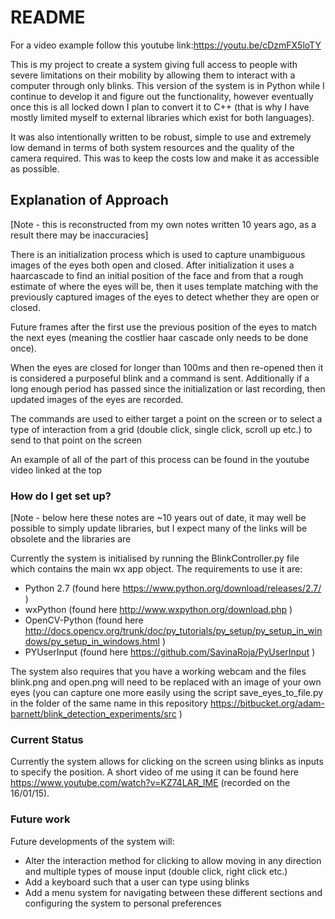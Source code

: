 # README #

For a video example follow this youtube link:https://youtu.be/cDzmFX5loTY  


This is my project to create a system giving full access to people with severe limitations on their mobility by allowing them to interact with a computer through only blinks.  This version of the system is in Python while I continue to develop it and figure out the functionality, however eventually once this is all locked down I plan to convert it to C++ (that is why I have mostly limited myself to external libraries which exist for both languages).  

It was also intentionally written to be robust, simple to use and extremely low demand in terms of both system resources and the quality of the camera required. This was to keep the costs low and make it as accessible as possible.

## Explanation of Approach ## 

[Note - this is reconstructed from my own notes written 10 years ago, as a result there may be inaccuracies]

There is an initialization process which is used to capture unambiguous images of the eyes both open and closed. After initialization it uses a haarcascade to find an initial position of the face and from that a rough estimate of where the eyes will be, then it uses template matching with the previously captured images of the eyes to detect whether they are open or closed. 

Future frames after the first use the previous position of the eyes to match the next eyes (meaning the costlier haar cascade only needs to be done once).

When the eyes are closed for longer than 100ms and then re-opened then it is considered a purposeful blink and a command is sent. Additionally if a long enough period has passed since the initialization or last recording, then updated images of the eyes are recorded.

The commands are used to either target a point on the screen or to select a type of interaction from a grid (double click, single click, scroll up etc.) to send to that point on the screen

An example of all of the part of this process can be found in the youtube video linked at the top



### How do I get set up? ###
 
[Note - below here these notes are ~10 years out of date, it may well be possible to simply update libraries, but I expect many of the links will be obsolete and the libraries are 

Currently the system is initialised by running the BlinkController.py file which contains the main wx app object.  The requirements to use it are:

* Python 2.7 (found here https://www.python.org/download/releases/2.7/ )
* wxPython (found here http://www.wxpython.org/download.php )
* OpenCV-Python (found here http://docs.opencv.org/trunk/doc/py_tutorials/py_setup/py_setup_in_windows/py_setup_in_windows.html )
* PYUserInput (found here https://github.com/SavinaRoja/PyUserInput )

The system also requires that you have a working webcam and the files blink.png and open.png will need to be replaced with an image of your own eyes (you can capture one more easily using the script save_eyes_to_file.py in the folder of the same name in this repository https://bitbucket.org/adam-barnett/blink_detection_experiments/src )

### Current Status ###

Currently the system allows for clicking on the screen using blinks as inputs to specify the position.  A short video of me using it can be found here https://www.youtube.com/watch?v=KZ74LAR_lME (recorded on the 16/01/15).

### Future work ###

Future developments of the system will:

* Alter the interaction method for clicking to allow moving in any direction and multiple types of mouse input (double click, right click etc.)
* Add  a keyboard such that a user can type using blinks
* Add a menu system for navigating between these different sections and configuring the system to personal preferences
